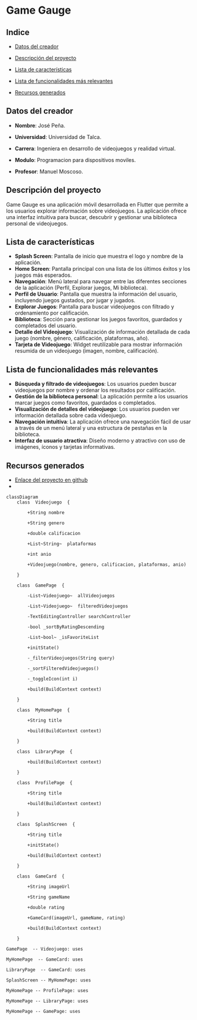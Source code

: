 
# Game Gauge

## Indice

- [Datos del creador](#datos-del-creador)

- [Descripción del proyecto](#descripción-del-proyecto)

- [Lista de características](#lista-de-características)
- [Lista de funcionalidades más relevantes](#lista-de-funcionalidades-más-relevantes)
- [Recursos generados](#recursos-generados)

## Datos del creador

- **Nombre**: José Peña.

- **Universidad**: Universidad de Talca.

- **Carrera**: Ingeniera en desarrollo de videojuegos y realidad virtual.

- **Modulo**: Programacion para dispositivos moviles.

- **Profesor**: Manuel Moscoso.


## Descripción del proyecto 
Game Gauge es una aplicación móvil desarrollada en Flutter que permite a los usuarios explorar información sobre videojuegos. La aplicación ofrece una interfaz intuitiva para buscar, descubrir y gestionar una biblioteca personal de videojuegos. 
## Lista de características 
- **Splash Screen**: Pantalla de inicio que muestra el logo y nombre de la aplicación. 
- **Home Screen**: Pantalla principal con una lista de los últimos éxitos y los juegos más esperados. 
- **Navegación**: Menú lateral para navegar entre las diferentes secciones de la aplicación (Perfil, Explorar juegos, Mi biblioteca). 
- **Perfil de Usuario**: Pantalla que muestra la información del usuario, incluyendo juegos gustados, por jugar y jugados. 
- **Explorar Juegos**: Pantalla para buscar videojuegos con filtrado y ordenamiento por calificación. 
- **Biblioteca**: Sección para gestionar los juegos favoritos, guardados y completados del usuario. 
- **Detalle del Videojuego**: Visualización de información detallada de cada juego (nombre, género, calificación, plataformas, año). 
- **Tarjeta de Videojuego**: Widget reutilizable para mostrar información resumida de un videojuego (imagen, nombre, calificación). 
## Lista de funcionalidades más relevantes 
- **Búsqueda y filtrado de videojuegos**: Los usuarios pueden buscar videojuegos por nombre y ordenar los resultados por calificación. 
- **Gestión de la biblioteca personal**: La aplicación permite a los usuarios marcar juegos como favoritos, guardados o completados. 
- **Visualización de detalles del videojuego**: Los usuarios pueden ver información detallada sobre cada videojuego. 
- **Navegación intuitiva**: La aplicación ofrece una navegación fácil de usar a través de un menú lateral y una estructura de pestañas en la biblioteca. 
- **Interfaz de usuario atractiva**: Diseño moderno y atractivo con uso de imágenes, íconos y tarjetas informativas. 
## Recursos generados 
- [Enlace del proyecto en github](https://github.com/xWTomasWx/VideogameRating)
- 

``` mermaid 
classDiagram
    class  Videojuego  {

        +String nombre

        +String genero

        +double calificacion

        +List~String~  plataformas

        +int anio

        +Videojuego(nombre, genero, calificacion, plataformas, anio)

    }

    class  GamePage  {

        -List~Videojuego~  allVideojuegos

        -List~Videojuego~  filteredVideojuegos

        -TextEditingController searchController

        -bool _sortByRatingDescending

        -List~bool~ _isFavoriteList

        +initState()

        -_filterVideojuegos(String query)

        -_sortFilteredVideojuegos()

        -_toggleIcon(int i)

        +build(BuildContext context)

    }

    class  MyHomePage  {

        +String title

        +build(BuildContext context)

    }

    class  LibraryPage  {

        +build(BuildContext context)

    }

    class  ProfilePage  {

        +String title

        +build(BuildContext context)

    }

    class  SplashScreen  {

        +String title

        +initState()

        +build(BuildContext context)

    }

    class  GameCard  {

        +String imageUrl

        +String gameName

        +double rating

        +GameCard(imageUrl, gameName, rating)

        +build(BuildContext context)

    }

GamePage  -- Videojuego: uses

MyHomePage  -- GameCard: uses

LibraryPage  -- GameCard: uses

SplashScreen -- MyHomePage: uses

MyHomePage -- ProfilePage: uses

MyHomePage -- LibraryPage: uses

MyHomePage -- GamePage: uses
```